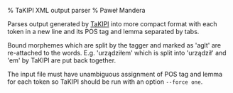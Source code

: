 % TaKIPI XML output parser
% Paweł Mandera

Parses output generated by [TaKIPI](http://nlp.pwr.wroc.pl/takipi/) into more compact format
with each token in a new line and its POS tag and lemma separated by tabs.

Bound morphemes which are split by the tagger and marked as 'aglt' are re-attached to the words.
E.g. 'urządziłem' which is split into 'urządził' and 'em' by TaKIPI are put back together.

The input file must have unambiguous assignment of POS tag and lemma for each token so TaKIPI
should be run with an option `--force one`.
